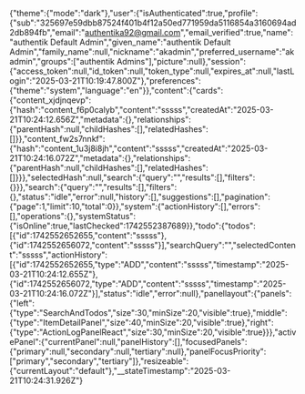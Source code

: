 {"theme":{"mode":"dark"},"user":{"isAuthenticated":true,"profile":{"sub":"325697e59dbb87524f401b4f12a50ed771959da5116854a3160694ad2db894fb","email":"authentika92@gmail.com","email_verified":true,"name":"authentik Default Admin","given_name":"authentik Default Admin","family_name":null,"nickname":"akadmin","preferred_username":"akadmin","groups":["authentik Admins"],"picture":null},"session":{"access_token":null,"id_token":null,"token_type":null,"expires_at":null,"lastLogin":"2025-03-21T10:19:47.800Z"},"preferences":{"theme":"system","language":"en"}},"content":{"cards":{"content_xjdjnqevp":{"hash":"content_f6p0calyb","content":"sssss","createdAt":"2025-03-21T10:24:12.656Z","metadata":{},"relationships":{"parentHash":null,"childHashes":[],"relatedHashes":[]}},"content_fw2s7nnkf":{"hash":"content_1u3j8i8jh","content":"sssss","createdAt":"2025-03-21T10:24:16.072Z","metadata":{},"relationships":{"parentHash":null,"childHashes":[],"relatedHashes":[]}}},"selectedHash":null,"search":{"query":"","results":[],"filters":{}}},"search":{"query":"","results":[],"filters":{},"status":"idle","error":null,"history":[],"suggestions":[],"pagination":{"page":1,"limit":10,"total":0}},"system":{"actionHistory":[],"errors":[],"operations":{},"systemStatus":{"isOnline":true,"lastChecked":1742552387689}},"todo":{"todos":[{"id":1742552652655,"content":"sssss"},{"id":1742552656072,"content":"sssss"}],"searchQuery":"","selectedContent":"sssss","actionHistory":[{"id":1742552652655,"type":"ADD","content":"sssss","timestamp":"2025-03-21T10:24:12.655Z"},{"id":1742552656072,"type":"ADD","content":"sssss","timestamp":"2025-03-21T10:24:16.072Z"}],"status":"idle","error":null},"panellayout":{"panels":{"left":{"type":"SearchAndTodos","size":30,"minSize":20,"visible":true},"middle":{"type":"ItemDetailPanel","size":40,"minSize":20,"visible":true},"right":{"type":"ActionLogPanelReact","size":30,"minSize":20,"visible":true}}},"activePanel":{"currentPanel":null,"panelHistory":[],"focusedPanels":{"primary":null,"secondary":null,"tertiary":null},"panelFocusPriority":["primary","secondary","tertiary"]},"resizeable":{"currentLayout":"default"},"__stateTimestamp":"2025-03-21T10:24:31.926Z"}
